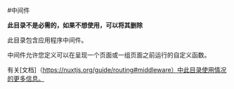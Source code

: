 #中间件

**此目录不是必需的，如果不想使用，可以将其删除**

此目录包含应用程序中间件。

中间件允许您定义可以在呈现一个页面或一组页面之前运行的自定义函数。

有关[文档]（https://nuxtjs.org/guide/routing#middleware）中此目录使用情况的更多信息。
